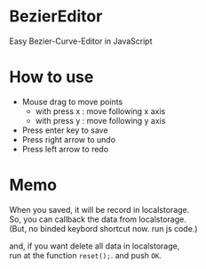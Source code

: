 # BezierEditor
Easy Bezier-Curve-Editor in JavaScript

# How to use
* Mouse drag to move points
  - with press x : move following x axis  
  - with press y : move following y axis  
* Press enter key to save
* Press right arrow to undo
* Press left arrow to redo

# Memo
When you saved, it will be record in localstorage.  
So, you can callback the data from localstorage.  
(But, no binded keybord shortcut now. run js code.)  

and, if you want delete all data in localstorage,  
run at the function `reset();`. and push `OK`.
